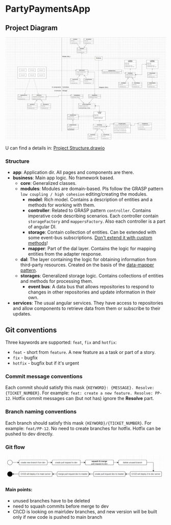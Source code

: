 # PartyPaymentsApp


## Project Diagram
![project structure.JPG](src%2Fassets%2FUML%2Fimages%2Fproject%20structure.JPG)

U can find a details in: [Project Structure.drawio](src%2Fassets%2FUML%2Fdiagrams%2FProject%20Structure.drawio)

### Structure
- **app**: Application dir. All pages and components are there.
- **business**: Main app logic. No framework based.
  - **core**: Generalized classes.
  - **modules**: Modules are domain-based. Pls follow the GRASP pattern `low coupling / high cohesion` editing/creating the modules.
    - **model**: Rich model. Contains a description of entities and a methods for working with them.
    - **controller**: Related to GRASP pattern `controller`. Contains imperative code describing scenarios. Each controller contain `storageFactory` and `mappersFactory`. Also each controller is a part of angular DI.
    - **storage**: Contain collection of entities. Can be extended with some event-bus subscriptions. <ins>Don't extend it with custom methods</ins>!
    - **mapper**: Part of the dal layer. Contains the logic for mapping entities from the adapter response.
  - **dal**: The layer containing the logic for obtaining information from third-party resources. Created on the basis of the [data-mapper pattern](https://designpatternsphp.readthedocs.io/ru/latest/Structural/DataMapper/README.html).
  - **storages**: Generalized storage logic. Contains collections of entities and methods for processing them.
    - **event bus**: A data bus that allows repositories to respond to changes in other repositories and update information in their own.
- **services**: The usual angular services. They have access to repositories and allow components to retrieve data from them or subscribe to their updates.

## Git conventions
Three kaywords are supported: `feat`, `fix` and `hotfix`:
- `feat` - short from `feature`. A new feature as a task or part of a story.
- `fix` - bugfix
- `hotfix` - bugfix but if it's urgent

### Commit message conventions
Each commit should satisfy this mask `{KEYWORD}: {MESSAGE}. Resolve: {TICKET_NUMBER}`. For example: `feat: create a new feature. Resolve: PP-12`.
Hotfix commit messages can (but not has) ignore the **Resolve** part.

### Branch naming conventions
Each branch should satisfy this mask `{KEYWORD}/{TICKET_NUMBER}`. For example: `feat/PP-12`. No need to create branches for hotfix. Hotfix can be pushed to dev directly.

### Git flow
![git flow](src%2Fassets%2FUML%2Fimages%2Fgit%20flow.JPG)

#### Main points:
- unused branches have to be deleted
- need to squash commits before merge to dev
- CI\CD is looking on main\dev branches, and new version will be built only if new code is pushed to main branch
